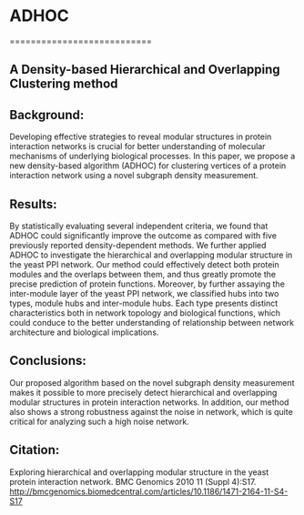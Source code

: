 # ADHOC
===========================
## A Density-based Hierarchical and Overlapping Clustering method

## Background: 
Developing effective strategies to reveal modular structures in protein interaction networks is crucial for better understanding of molecular mechanisms of underlying biological processes. In this paper, we propose a new density-based algorithm (ADHOC) 
for clustering vertices of a protein interaction network using a novel subgraph density measurement.

## Results: 
By statistically evaluating several independent criteria, we found that ADHOC could significantly improve the outcome as compared with five previously reported density-dependent methods. We further applied ADHOC to investigate the hierarchical and overlapping modular structure in the yeast PPI network. Our method could effectively detect both protein modules and the overlaps between them, and thus greatly promote the precise prediction of protein functions. Moreover, by further assaying the inter-module layer of the yeast PPI network, we classified hubs into two types, module hubs and inter-module hubs. Each type presents distinct characteristics both in network topology and biological functions, which could conduce to the better understanding of relationship between network architecture and biological implications.

## Conclusions: 
Our proposed algorithm based on the novel subgraph density measurement makes it possible to more precisely detect hierarchical and overlapping modular structures in protein interaction networks. In addition, our method also shows a strong robustness against the noise in network, which is quite critical for analyzing such a high noise network.

## Citation: 
Exploring hierarchical and overlapping modular structure in the yeast protein interaction network. BMC Genomics 2010 11 (Suppl 4):S17. http://bmcgenomics.biomedcentral.com/articles/10.1186/1471-2164-11-S4-S17
